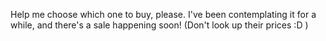 Help me choose which one to buy, please. I've been contemplating it for a while, and there's a sale happening soon! (Don't look up their prices :D )
